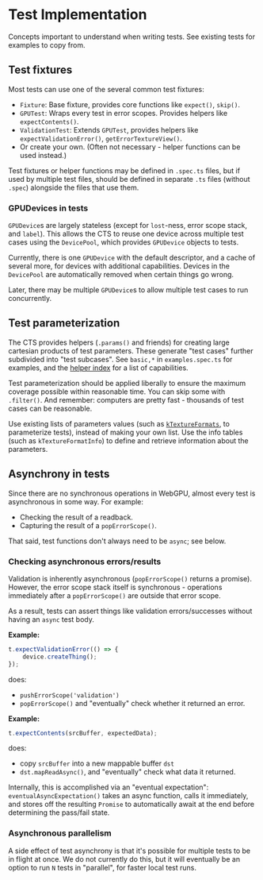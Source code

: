 # Test Implementation

Concepts important to understand when writing tests. See existing tests for examples to copy from.

## Test fixtures

Most tests can use one of the several common test fixtures:

- `Fixture`: Base fixture, provides core functions like `expect()`, `skip()`.
- `GPUTest`: Wraps every test in error scopes. Provides helpers like `expectContents()`.
- `ValidationTest`: Extends `GPUTest`, provides helpers like `expectValidationError()`, `getErrorTextureView()`.
- Or create your own. (Often not necessary - helper functions can be used instead.)

Test fixtures or helper functions may be defined in `.spec.ts` files, but if used by multiple
test files, should be defined in separate `.ts` files (without `.spec`) alongside the files that
use them.

### GPUDevices in tests

`GPUDevice`s are largely stateless (except for `lost`-ness, error scope stack, and `label`).
This allows the CTS to reuse one device across multiple test cases using the `DevicePool`,
which provides `GPUDevice` objects to tests.

Currently, there is one `GPUDevice` with the default descriptor, and
a cache of several more, for devices with additional capabilities.
Devices in the `DevicePool` are automatically removed when certain things go wrong.

Later, there may be multiple `GPUDevice`s to allow multiple test cases to run concurrently.

## Test parameterization

The CTS provides helpers (`.params()` and friends) for creating large cartesian products of test parameters.
These generate "test cases" further subdivided into "test subcases".
See `basic,*` in `examples.spec.ts` for examples, and the [helper index](./helper_index.md)
for a list of capabilities.

Test parameterization should be applied liberally to ensure the maximum coverage
possible within reasonable time. You can skip some with `.filter()`. And remember: computers are
pretty fast - thousands of test cases can be reasonable.

Use existing lists of parameters values (such as
[`kTextureFormats`](https://github.com/gpuweb/cts/blob/0f38b85/src/suites/cts/capability_info.ts#L61),
to parameterize tests), instead of making your own list. Use the info tables (such as
`kTextureFormatInfo`) to define and retrieve information about the parameters.

## Asynchrony in tests

Since there are no synchronous operations in WebGPU, almost every test is asynchronous in some
way. For example:

- Checking the result of a readback.
- Capturing the result of a `popErrorScope()`.

That said, test functions don't always need to be `async`; see below.

### Checking asynchronous errors/results

Validation is inherently asynchronous (`popErrorScope()` returns a promise). However, the error
scope stack itself is synchronous - operations immediately after a `popErrorScope()` are outside
that error scope.

As a result, tests can assert things like validation errors/successes without having an `async`
test body.

**Example:**

```typescript
t.expectValidationError(() => {
    device.createThing();
});
```

does:

- `pushErrorScope('validation')`
- `popErrorScope()` and "eventually" check whether it returned an error.

**Example:**

```typescript
t.expectContents(srcBuffer, expectedData);
```

does:

- copy `srcBuffer` into a new mappable buffer `dst`
- `dst.mapReadAsync()`, and "eventually" check what data it returned.

Internally, this is accomplished via an "eventual expectation": `eventualAsyncExpectation()`
takes an async function, calls it immediately, and stores off the resulting `Promise` to
automatically await at the end before determining the pass/fail state.

### Asynchronous parallelism

A side effect of test asynchrony is that it's possible for multiple tests to be in flight at
once. We do not currently do this, but it will eventually be an option to run `N` tests in
"parallel", for faster local test runs.
